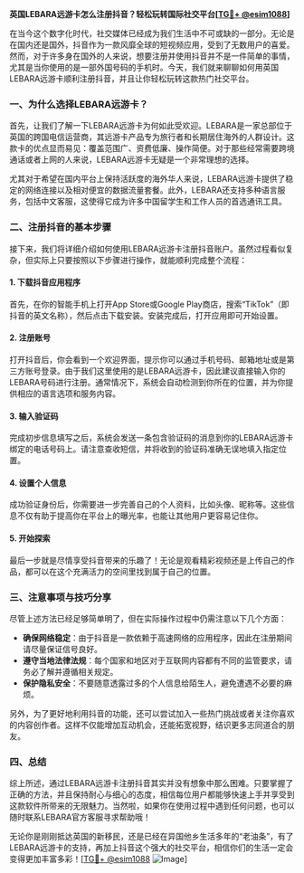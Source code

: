 **英国LEBARA远游卡怎么注册抖音？轻松玩转国际社交平台[[TG💪+ @esim1088](https://t.me/s/esim1088)]**

在当今这个数字化时代，社交媒体已经成为我们生活中不可或缺的一部分。无论是在国内还是国外，抖音作为一款风靡全球的短视频应用，受到了无数用户的喜爱。然而，对于许多身在国外的人来说，想要注册并使用抖音并不是一件简单的事情，尤其是当你使用的是一部外国号码的手机时。今天，我们就来聊聊如何用英国LEBARA远游卡顺利注册抖音，并且让你轻松玩转这款热门社交平台。

### 一、为什么选择LEBARA远游卡？

首先，让我们了解一下LEBARA远游卡为何如此受欢迎。LEBARA是一家总部位于英国的跨国电信运营商，其远游卡产品专为旅行者和长期居住海外的人群设计。这款卡的优点显而易见：覆盖范围广、资费低廉、操作简便。对于那些经常需要跨境通话或者上网的人来说，LEBARA远游卡无疑是一个非常理想的选择。

尤其对于希望在国内平台上保持活跃度的海外华人来说，LEBARA远游卡提供了稳定的网络连接以及相对便宜的数据流量套餐。此外，LEBARA还支持多种语言服务，包括中文客服，这使得它成为许多中国留学生和工作人员的首选通讯工具。

### 二、注册抖音的基本步骤

接下来，我们将详细介绍如何使用LEBARA远游卡注册抖音账户。虽然过程看似复杂，但实际上只要按照以下步骤进行操作，就能顺利完成整个流程：

#### 1. 下载抖音应用程序
首先，在你的智能手机上打开App Store或Google Play商店，搜索“TikTok”（即抖音的英文名称），然后点击下载安装。安装完成后，打开应用即可开始设置。

#### 2. 注册账号
打开抖音后，你会看到一个欢迎界面，提示你可以通过手机号码、邮箱地址或是第三方账号登录。由于我们这里使用的是LEBARA远游卡，因此建议直接输入你的LEBARA号码进行注册。通常情况下，系统会自动检测到你所在的位置，并为你提供相应的语言选项和服务内容。

#### 3. 输入验证码
完成初步信息填写之后，系统会发送一条包含验证码的消息到你的LEBARA远游卡绑定的电话号码上。请注意查收短信，并将收到的验证码准确无误地填入指定位置。

#### 4. 设置个人信息
成功验证身份后，你需要进一步完善自己的个人资料，比如头像、昵称等。这些信息不仅有助于提高你在平台上的曝光率，也能让其他用户更容易记住你。

#### 5. 开始探索
最后一步就是尽情享受抖音带来的乐趣了！无论是观看精彩视频还是上传自己的作品，都可以在这个充满活力的空间里找到属于自己的位置。

### 三、注意事项与技巧分享

尽管上述方法已经足够简单明了，但在实际操作过程中仍需注意以下几个方面：

- **确保网络稳定**：由于抖音是一款依赖于高速网络的应用程序，因此在注册期间请尽量保证信号良好。
- **遵守当地法律法规**：每个国家和地区对于互联网内容都有不同的监管要求，请务必了解并遵循相关规定。
- **保护隐私安全**：不要随意透露过多的个人信息给陌生人，避免遭遇不必要的麻烦。

另外，为了更好地利用抖音的功能，还可以尝试加入一些热门挑战或者关注你喜欢的内容创作者。这样不仅能增加互动机会，还能拓宽视野，结识更多志同道合的朋友。

### 四、总结

综上所述，通过LEBARA远游卡注册抖音其实并没有想象中那么困难。只要掌握了正确的方法，并且保持耐心与细心的态度，相信每位用户都能够快速上手并享受到这款软件所带来的无限魅力。当然啦，如果你在使用过程中遇到任何问题，也可以随时联系LEBARA官方客服寻求帮助哦！

无论你是刚刚抵达英国的新移民，还是已经在异国他乡生活多年的“老油条”，有了LEBARA远游卡的支持，再加上抖音这个强大的社交平台，相信你们的生活一定会变得更加丰富多彩！[[TG💪+ @esim1088](https://t.me/s/esim1088) ![Image](https://i.postimg.cc/4NQfJmqS/Snipaste-2025-05-13-00-14-12.png)]